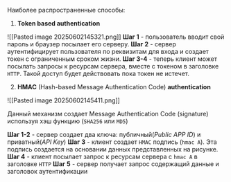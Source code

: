 Наиболее распространенные способы:
1. **Token based authentication**

![[Pasted image 20250602145321.png]]
	**Шаг 1** - пользователь вводит свой пароль и браузер посылает его серверу.
	**Шаг 2** - сервер аутентифицирует пользователя по реквизитам для входа и создает токен с ограниченным сроком жизни.
	**Шаг 3-4** - теперь клиент может посылать запросы к ресурсам сервера, вместе с токеном в заголовке `HTTP`. Такой доступ будет действовать пока токен не истечет.

2. **HMAC** (Hash-based Message Authentication Code) **authentication**

![[Pasted image 20250602145411.png]]

Данный механизм создает Message Authentication Code (signature) используя хэш функцию (`SHA256` или `MD5`)

**Шаг 1-2** - сервер создает два ключа: публичный(*Public APP ID*) и приватный(*API Key*)
**Шаг 3** - клиент создает `HMAC` подпись (`hmac A`). Эта подпись создается на основании данных представленных на рисунке.
**Шаг 4** - клиент посылает запрос к ресурсам сервера с `hmac A` в заголовке `HTTP`
**Шаг 5** - сервер получает  запрос содержащий данные и заголовок аутентификации


